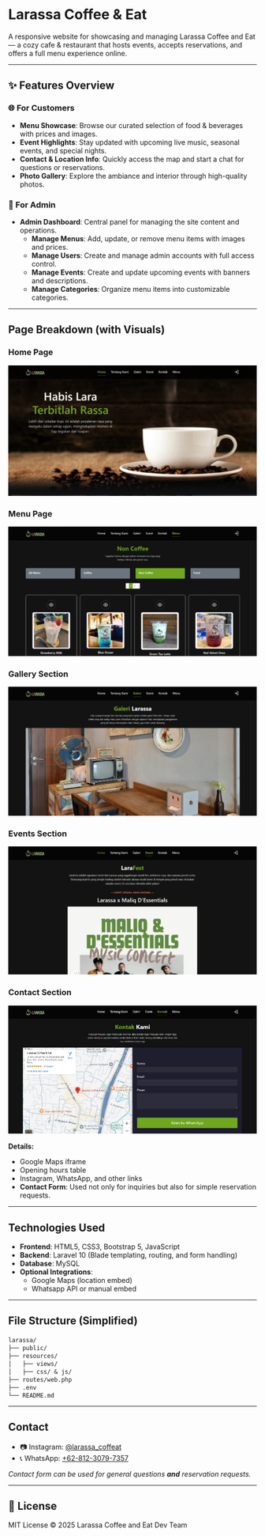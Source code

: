 
# Larassa Coffee & Eat

A responsive website for showcasing and managing Larassa Coffee and Eat — a cozy cafe & restaurant that hosts events, accepts reservations, and offers a full menu experience online.

---

## ✨ Features Overview

### 🌐 For Customers
- **Menu Showcase**: Browse our curated selection of food & beverages with prices and images.
- **Event Highlights**: Stay updated with upcoming live music, seasonal events, and special nights.
- **Contact & Location Info**:  Quickly access the map and start a chat for questions or reservations.
- **Photo Gallery**: Explore the ambiance and interior through high-quality photos.

### 🔐 For Admin
- **Admin Dashboard**: Central panel for managing the site content and operations.
  - **Manage Menus**: Add, update, or remove menu items with images and prices.
  - **Manage Users**: Create and manage admin accounts with full access control.
  - **Manage Events**: Create and update upcoming events with banners and descriptions.
  - **Manage Categories**: Organize menu items into customizable categories.

---

## Page Breakdown (with Visuals)

### Home Page
![Home Page](./screenshoots/home.jpg)

### Menu Page
![Menu Page](./screenshoots/menu.jpg)

### Gallery Section
![Gallery Section](./screenshoots/gallery.jpg)

### Events Section
![Events Section](./screenshoots/event.jpg)

### Contact Section
![Contact Page](./screenshoots/contact.jpg)

**Details:**
- Google Maps iframe
- Opening hours table
- Instagram, WhatsApp, and other links
- **Contact Form**: Used not only for inquiries but also for simple reservation requests.

---

## Technologies Used

- **Frontend**: HTML5, CSS3, Bootstrap 5, JavaScript
- **Backend**: Laravel 10 (Blade templating, routing, and form handling)
- **Database**: MySQL
- **Optional Integrations**:
  - Google Maps (location embed)
  - Whatsapp API or manual embed

---

## File Structure (Simplified)

```
larassa/
├── public/
├── resources/
│   ├── views/
│   ├── css/ & js/
├── routes/web.php
├── .env
└── README.md
```

---


## Contact

- 📷 Instagram: [@larassa_coffeat](https://www.instagram.com/larassa_coffeat)
- 📞 WhatsApp: [+62-812-3079-7357](https://wa.me/6281230797357)

_Contact form can be used for general questions **and** reservation requests._

---

## 📄 License

MIT License © 2025 Larassa Coffee and Eat Dev Team
